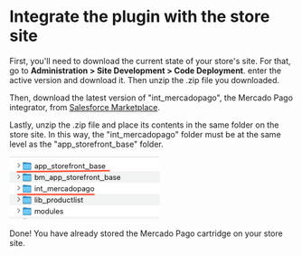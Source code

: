 # Integrate the plugin with the store site

First, you'll need to download the current state of your store's site. For that, go to **Administration > Site Development > Code Deployment**. enter the active version and download it. Then unzip the .zip file you downloaded.

Then, download the latest version of "int_mercadopago", the Mercado Pago integrator, from [Salesforce Marketplace](https://www.salesforce.com/products/commerce-cloud/partner-marketplace/partners/integrator-for-mercado-pago/).

Lastly, unzip the .zip file and place its contents in the same folder on the store site. In this way, the "int_mercadopago" folder must be at the same level as the "app_storefront_base" folder.

![How to save the Mercado Pago cartridge](/images/salesforce/folders.png "How to save the Mercado Pago cartridge")

Done! You have already stored the Mercado Pago cartridge on your store site.